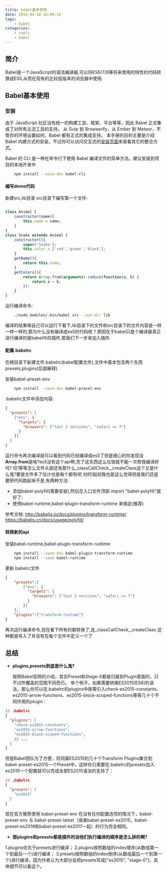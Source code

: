 ```yaml
---
title: babel基本使用
date: 2018-04-18 16:09:15
tags:
	- babel
categories:
	- tools
	- babel
---
```

## 简介
Babel是一个JavaScript的语法编译器,可以将ES6/7/8等将来使用的特性的代码转换成ES5,从而在现有的比较低版本的浏览器中使用.

## Babel基本使用

### 安装
由于 JavaScript 社区没有统一的构建工具、框架、平台等等，因此 Babel 正式集成了对所有主流工具的支持。 从 Gulp 到 Browserify，从 Ember 到 Meteor，不管你的环境设置如何，Babel 都有正式的集成支持。
本手册的目的主要是介绍 Babel 内建方式的安装，不过你可以访问交互式的[安装页面](http://babeljs.io/docs/setup/)来查看其它的整合方式。

Babel 的 CLI 是一种在命令行下使用 Babel 编译文件的简单方法。建议安装到项目的本地开发中
```bash
	npm install --save-dev babel-cli
```
<!-- more -->
#### 编写demo代码
新建src,lib目录
src目录下编写第一个文件:
```javascript 1.6

class Animal {
	constructor(name){
		this.name = name;
	}
}
class Snake extends Animal {
	constructor(){
		super('Snake');
		this.color = ['red','green','black'];
	}
	getName(){
		return this.name;
	}
	getColors(){
		return Array.from(arguments).reduce(function(a, b) {
			return a + b;
		});
	}
}
```
运行编译命令:
```bash
	./node_modules/.bin/babel src --out-dir lib
```
编译的结果嘛自己可以运行下看下,lib目录下的文件和src目录下的文件内容是一样一样一样的,那为什么没有编译成es5的代码呢 ?
原因在于babel只是个编译器真正进行编译的是babel中的插件,那我们下一步来加入插件.

#### 配置.babelrc
在根目录下新建文件.babelrc(babel配置文件),文件中基本包含两个东西presets,plugins(后面解释).

安装babel-preset-env
```bash
	npm install --save-dev babel-preset-env
```
.babelrc文件中添加内容:
```json
{
  "presets": [
    ["env", {
      "targets": {
        "browsers": ["last 2 versions", "safari >= 7"]
      }
    }]
  ]
}
```
运行命令再次编译就可以看到代码已经编译成es5了但是细心的你发现没**Array.from**是啥?es5没有这个api啊,完了这东西这么垃圾就不能一次帮我编译好吗?
哎!等等怎么文件头部还有那什么_classCallCheck,_createClass这个又是什么鬼?要是文件多了估计也是每个都有吧
对的!起初我也是这么觉得但是我们还是要把代码跑起来不是,有两种方法:
- 添加babel-polyfill(需要安装),然后在入口文件顶部 import "babel-polyfill"就好了;
- 使用babel-runtime,babel-plugin-transform-runtime 来搞定(推荐)

参考文档: http://babeljs.io/docs/plugins/transform-runtime/
https://babeljs.cn/docs/usage/polyfill/

#### 转换新的api
安装babel-runtime,babel-plugin-transform-runtime
```bash
	npm install --save-dev babel-plugin-transform-runtime
    npm install --save babel-runtime
```
更新.babelrc文件

```json
{
	"presets":[
		["env", {
	      "targets": {
	        "browsers": ["last 2 versions", "safari >= 7"]
	      }
	    }]
    ],
	"plugins":["transform-runtime"]
}
```
再次运行编译命令,现在看下所有的都转换了,连_classCallCheck,_createClass 这种都是导入了并没有在每个文件中定义一个了

## 总结

- **plugins,presets到底是什么鬼?**

	按照Babel官网的介绍，其实Preset和Stage-X都是归属到Plugin里面的，只不过所覆盖的范围不同而已。
举个例子，如果需要转换ES2015(ES6)的语法，那么你可以在.babelrc的plugins中按需引入check-es2015-constants、es2015-arrow-functions、es2015-block-scoped-functions等等几十个不同作用的plugin：
```json
// .babelrc
{
  "plugins": [
    "check-es2015-constants",
    "es2015-arrow-functions",
    "es2015-block-scoped-functions",
    // ...
  ]
}
```

但是Babel团队为了方便，将同属ES2015的几十个Transform Plugins集合到babel-preset-es2015一个Preset中，这样你只需要在.babelrc的presets加入es2015一个配置就可以完成全部ES2015语法的支持了：

```json
// .babelrc
{
  "presets": [
    "es2015"
  ]
}
```
现在官方推荐使用 babel-preset-env
在没有任何配置选项的情况下，babel-preset-env 与 babel-preset-latest（或者babel-preset-es2015，babel-preset-es2016和babel-preset-es2017一起）的行为完全相同。

- **那plugins和presets都是插件的话他们执行编译的顺序是怎么排的啊?**

1.plugins优先于presets进行编译；
2.plugins按照数组的index增序(从数组第一个到最后一个)进行编译；
3.presets按照数组的index倒序(从数组最后一个到第一个)进行编译，因为作者认为大部分会把presets写成["es2015", "stage-0"]，具体细节可以看这个。




